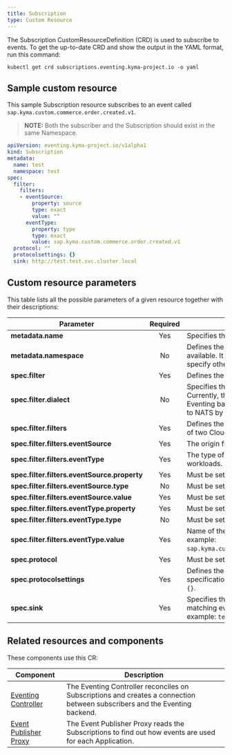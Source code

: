 ```yaml
---
title: Subscription
type: Custom Resource
---
```


The Subscription CustomResourceDefinition (CRD) is used to subscribe to events. To get the up-to-date CRD and show the output in the YAML format, run this command:

`kubectl get crd subscriptions.eventing.kyma-project.io -o yaml`

## Sample custom resource

This sample Subscription resource subscribes to an event called `sap.kyma.custom.commerce.order.created.v1`.

> **NOTE:** Both the subscriber and the Subscription should exist in the same Namespace.

```yaml
apiVersion: eventing.kyma-project.io/v1alpha1
kind: Subscription
metadata:
  name: test
  namespace: test
spec:
  filter:
    filters:
    - eventSource:
        property: source
        type: exact
        value: ""
      eventType:
        property: type
        type: exact
        value: sap.kyma.custom.commerce.order.created.v1
  protocol: ""
  protocolsettings: {}
  sink: http://test.test.svc.cluster.local
```

## Custom resource parameters

This table lists all the possible parameters of a given resource together with their descriptions:

| Parameter   | Required |  Description |
|-------------|:---------:|--------------|
| **metadata.name** | Yes | Specifies the name of the CR. |
| **metadata.namespace** | No | Defines the Namespace in which the CR is available. It is set to `default` unless your specify otherwise. |
| **spec.filter** | Yes | Defines the list of filters. |
| **spec.filter.dialect** | No | Specifies the preferred Eventing backend. Currently, the capability to switch between Eventing backends is not available. It is set to NATS by default. |
| **spec.filter.filters** | Yes | Defines the filter element as a combination of two Cloud Event filter elements. |
| **spec.filter.filters.eventSource** | Yes | The origin from which events are published. |
| **spec.filter.filters.eventType** | Yes | The type of events used to trigger workloads. |
| **spec.filter.filters.eventSource.property** | Yes | Must be set to `source`. |
| **spec.filter.filters.eventSource.type** | No | Must be set to `exact`. |
| **spec.filter.filters.eventSource.value** | Yes | Must be set to `""` for the NATS backend. |
| **spec.filter.filters.eventType.property** | Yes | Must be set to `type`. |
| **spec.filter.filters.eventType.type** | No | Must be set to `exact`. |
| **spec.filter.filters.eventType.value** | Yes | Name of the event being subscribed to, for example: `sap.kyma.custom.commerce.order.created.v1`. |
| **spec.protocol** | Yes | Must be set to `""`. |
| **spec.protocolsettings** | Yes | Defines the Cloud Event protocol setting specification implementation. Must be set to `{}`. |
| **spec.sink** | Yes | Specifies the HTTP endpoint where matching events should be sent to, for example: `test.test.svc.cluster.local`.  |

## Related resources and components

These components use this CR:

| Component   |   Description |
|-------------|---------------|
| [Eventing Controller](#architecture-architecture-eventing-controller) | The Eventing Controller reconciles on Subscriptions and creates a connection between subscribers and the Eventing backend. |
| [Event Publisher Proxy](#architecture-architecture-event-publisher-proxy) | The Event Publisher Proxy reads the Subscriptions to find out how events are used for each Application. |